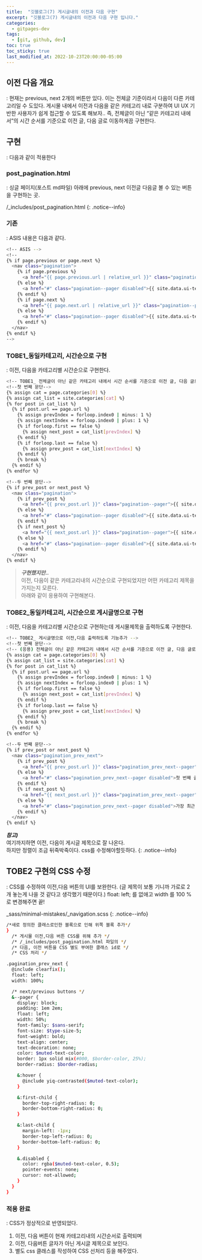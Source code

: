 ```yaml
---
title:  "깃블로그(7) 게시글내의 이전과 다음 구현"
excerpt: "깃블로그(7) 게시글내의 이전과 다음 구현 입니다."
categories:
  - gitpages-dev
tags:
  - [git, github, dev]
toc: true
toc_sticky: true
last_modified_at: 2022-10-23T20:00:00-05:00
---
```


## 이전 다음 개요
  : 현재는 previous, next 2개의 버튼만 있다. 이는 전체글 기준이라서 다음이 다른 카테고리일 수 도있다. 게시물 내에서 이전과 다음을 같은 카테고리 내로 구분하여 UI UX 기반한 사용자가 쉽게 접근할 수 있도록 해보자.. 즉, 전체글이 아닌 “같은 카테고리 내에서”의 시간 순서를 기준으로 이전 글, 다음 글로 이동하게끔 구현한다.


## 구현
  : 다음과 같이 적용한다

### post_pagination.html 
  : 싱글 페이지(포스트 md파일) 아래에 previous, next 이전글 다음글 볼 수 있는 버튼을 구현하는 곳.

/_includes/post_pagination.html
{: .notice--info}

### 기존
  : ASIS 내용은 다음과 같다.

```bash
<!-- ASIS -->
<!--
{% if page.previous or page.next %}
  <nav class="pagination">
    {% if page.previous %}
      <a href="{{ page.previous.url | relative_url }}" class="pagination--pager" title="{{ page.previous.title | markdownify | strip_html }}">{{ site.data.ui-text[site.locale].pagination_previous | default: "Previous" }}</a>
    {% else %}
      <a href="#" class="pagination--pager disabled">{{ site.data.ui-text[site.locale].pagination_previous | default: "Previous" }}</a>
    {% endif %}
    {% if page.next %}
      <a href="{{ page.next.url | relative_url }}" class="pagination--pager" title="{{ page.next.title | markdownify | strip_html }}">{{ site.data.ui-text[site.locale].pagination_next | default: "Next" }}</a>
    {% else %}
      <a href="#" class="pagination--pager disabled">{{ site.data.ui-text[site.locale].pagination_next | default: "Next" }}</a>
    {% endif %}
  </nav>
{% endif %}
-->

```
  
  
### TOBE1_동일카테고리, 시간순으로 구현
  : 이전, 다음을 카테고리별 시간순으로 구현한다.

```bash
<!-- TOBE1_ 전체글이 아닌 같은 카테고리 내에서 시간 순서를 기준으로 이전 글, 다음 글로 이동 -->
<!--첫 번째 문단-->
{% assign cat = page.categories[0] %}
{% assign cat_list = site.categories[cat] %}
{% for post in cat_list %}
  {% if post.url == page.url %}
  	{% assign prevIndex = forloop.index0 | minus: 1 %}
  	{% assign nextIndex = forloop.index0 | plus: 1 %}
  	{% if forloop.first == false %}
  	  {% assign next_post = cat_list[prevIndex] %}
  	{% endif %}
  	{% if forloop.last == false %}
  	  {% assign prev_post = cat_list[nextIndex] %}
  	{% endif %}
  	{% break %}
  {% endif %}
{% endfor %}

<!--두 번째 문단-->
{% if prev_post or next_post %}
  <nav class="pagination">
    {% if prev_post %}
      <a href="{{ prev_post.url }}" class="pagination--pager">{{ site.data.ui-text[site.locale].pagination_previous | default: "Previous" }}</a>
    {% else %}
      <a href="#" class="pagination--pager disabled">{{ site.data.ui-text[site.locale].pagination_previous | default: "Previous" }}</a>
    {% endif %}
    {% if next_post %}
      <a href="{{ next_post.url }}" class="pagination--pager">{{ site.data.ui-text[site.locale].pagination_next | default: "Next" }}</a>
    {% else %}
      <a href="#" class="pagination--pager disabled">{{ site.data.ui-text[site.locale].pagination_next | default: "Next" }}</a>
    {% endif %}
  </nav>
{% endif %}

```

> ***구현했지만..***  
> 이전, 다음이 같은 카테고리내의 시간순으로 구현되었지만 
> 어떤 카테고리 제목을 가지는지 모른다.   
> 아래와 같이 응용하여 구현해본다.


### TOBE2_동일카테고리, 시간순으로 게시글명으로 구현
  : 이전, 다음을 카테고리별 시간순으로 구현하는데 게시물제목을 출력하도록 구현한다.

```bash
<!-- TOBE2_ 게시글명으로 이전,다음 출력하도록 기능추가 -->
<!--첫 번째 문단-->
<!-- (응용) 전체글이 아닌 같은 카테고리 내에서 시간 순서를 기준으로 이전 글, 다음 글로 이동 -->
{% assign cat = page.categories[0] %}
{% assign cat_list = site.categories[cat] %}
{% for post in cat_list %}
  {% if post.url == page.url %}
  	{% assign prevIndex = forloop.index0 | minus: 1 %}
  	{% assign nextIndex = forloop.index0 | plus: 1 %}
  	{% if forloop.first == false %}
  	  {% assign next_post = cat_list[prevIndex] %}
  	{% endif %}
  	{% if forloop.last == false %}
  	  {% assign prev_post = cat_list[nextIndex] %}
  	{% endif %}
  	{% break %}
  {% endif %}
{% endfor %}

<!--두 번째 문단-->
{% if prev_post or next_post %}
  <nav class="pagination_prev_next">
    {% if prev_post %}
      <a href="{{ prev_post.url }}" class="pagination_prev_next--pager"><span class="prev_next">이전 글  &nbsp</span>{{ prev_post.title }}</a>
    {% else %}
      <a href="#" class="pagination_prev_next--pager disabled">첫 번째 글입니다</a>
    {% endif %}
    {% if next_post %}
      <a href="{{ next_post.url }}" class="pagination_prev_next--pager"><span class="prev_next">다음 글  &nbsp  </span>{{ next_post.title }}</a>
    {% else %}
      <a href="#" class="pagination_prev_next--pager disabled">가장 최근 글입니다</a>
    {% endif %}
  </nav>
{% endif %}

```

***참고)***  
여기까지하면 이전, 다음이 게시글 제목으로 잘 나온다.   
하지만 정렬이 조금 뒤죽박죽이다. css를 수정해야할듯하다.
{: .notice--info}
  

## TOBE2 구현의 CSS 수정
  : CSS를 수정하여 이전,다음 버튼의 UI를 보완한다. (글 제목이 보통 기니까 가로로 2 개 놓는게 나을 것 같다고 생각했기 때문이다.) float: left; 를 없애고 width 를 100 % 로 변경해주면 끝!

_sass/minimal-mistakes/_navigation.scss
{: .notice--info}

```bash
/*새로 정의한 클래스로인한 블록으로 인해 위쪽 블록 추가*/
} 
  /* 게시물 이전,다음 버튼 CSS를 위해 추가 */
  /* /_includes/post_pagination.html 파일의 */
  /* 다음, 이전 버튼을 CSS 별도 부여한 클래스 id로 */
  /* CSS 처리 */ 

.pagination_prev_next {
  @include clearfix();
  float: left;
  width: 100%;

  /* next/previous buttons */
  &--pager {
    display: block;
    padding: 1em 2em;
    float: left;
    width: 50%;
    font-family: $sans-serif;
    font-size: $type-size-5;
    font-weight: bold;
    text-align: center;
    text-decoration: none;
    color: $muted-text-color;
    border: 1px solid mix(#000, $border-color, 25%);
    border-radius: $border-radius;

    &:hover {
      @include yiq-contrasted($muted-text-color);
    }

    &:first-child {
      border-top-right-radius: 0;
      border-bottom-right-radius: 0;
    }

    &:last-child {
      margin-left: -1px;
      border-top-left-radius: 0;
      border-bottom-left-radius: 0;
    }

    &.disabled {
      color: rgba($muted-text-color, 0.5);
      pointer-events: none;
      cursor: not-allowed;
    }
  }
}


```


### 적용 완료
  : CSS가 정상적으로 반영되었다. 

1. 이전, 다음 버튼이 현재 카테고리내의 시간순서로 출력되며
2. 이전, 다음버튼 글자가 아닌 게시글 제목으로 보인다.
3. 별도 css 클래스를 작성하여 CSS 선처리 등을 해주었다.
